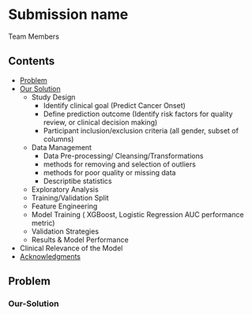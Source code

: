 # Submission name

Team Members

## Contents

* [Problem](#Problem)
* [Our Solution](#Our-Solution)
  * Study Design
     * Identify clinical goal (Predict Cancer Onset)
     * Define prediction outcome (Identify risk factors for quality review, or clinical decision making)
     * Participant inclusion/exclusion criteria (all gender, subset of columns)
  * Data Management 
     * Data Pre-processing/ Cleansing/Transformations
      * methods for removing and selection of outliers
      * methods for poor quality or missing data
      * Descriptibe statistics
  * Exploratory Analysis
  * Training/Validation Split
  * Feature Engineering
  * Model Training ( XGBoost, Logistic Regression AUC performance metric)
  * Validation Strategies
  * Results & Model Performance
* Clinical Relevance of the Model
* [Acknowledgments](#acknowledgments)

## Problem

### Our-Solution
